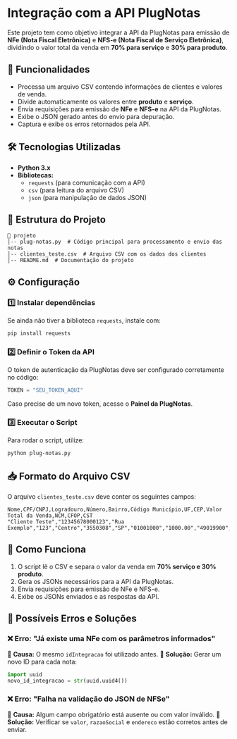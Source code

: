 # Integração com a API PlugNotas

Este projeto tem como objetivo integrar a API da PlugNotas para emissão de **NFe (Nota Fiscal Eletrônica)** e **NFS-e (Nota Fiscal de Serviço Eletrônica)**, dividindo o valor total da venda em **70% para serviço** e **30% para produto**.

## 📌 Funcionalidades
- Processa um arquivo CSV contendo informações de clientes e valores de venda.
- Divide automaticamente os valores entre **produto** e **serviço**.
- Envia requisições para emissão de **NFe** e **NFS-e** na API da PlugNotas.
- Exibe o JSON gerado antes do envio para depuração.
- Captura e exibe os erros retornados pela API.

## 🛠️ Tecnologias Utilizadas
- **Python 3.x**
- **Bibliotecas:**
  - `requests` (para comunicação com a API)
  - `csv` (para leitura do arquivo CSV)
  - `json` (para manipulação de dados JSON)

## 📂 Estrutura do Projeto
```
📁 projeto
│-- plug-notas.py  # Código principal para processamento e envio das notas
│-- clientes_teste.csv  # Arquivo CSV com os dados dos clientes
│-- README.md  # Documentação do projeto
```

## ⚙️ Configuração
### 1️⃣ **Instalar dependências**
Se ainda não tiver a biblioteca `requests`, instale com:
```sh
pip install requests
```

### 2️⃣ **Definir o Token da API**
O token de autenticação da PlugNotas deve ser configurado corretamente no código:
```python
TOKEN = "SEU_TOKEN_AQUI"
```
Caso precise de um novo token, acesse o **Painel da PlugNotas**.

### 3️⃣ **Executar o Script**
Para rodar o script, utilize:
```sh
python plug-notas.py
```

## 📥 Formato do Arquivo CSV
O arquivo `clientes_teste.csv` deve conter os seguintes campos:
```csv
Nome,CPF/CNPJ,Logradouro,Número,Bairro,Código Município,UF,CEP,Valor Total da Venda,NCM,CFOP,CST
"Cliente Teste","12345678000123","Rua Exemplo","123","Centro","3550308","SP","01001000","1000.00","49019900","5101","06"
```

## 🚀 Como Funciona
1. O script lê o CSV e separa o valor da venda em **70% serviço e 30% produto**.
2. Gera os JSONs necessários para a API da PlugNotas.
3. Envia requisições para emissão de NFe e NFS-e.
4. Exibe os JSONs enviados e as respostas da API.

## 🛑 Possíveis Erros e Soluções
### ❌ **Erro: "Já existe uma NFe com os parâmetros informados"**
🔹 **Causa:** O mesmo `idIntegracao` foi utilizado antes.
🔹 **Solução:** Gerar um novo ID para cada nota:
```python
import uuid
novo_id_integracao = str(uuid.uuid4())
```

### ❌ **Erro: "Falha na validação do JSON de NFSe"**
🔹 **Causa:** Algum campo obrigatório está ausente ou com valor inválido.
🔹 **Solução:** Verificar se `valor`, `razaoSocial` e `endereco` estão corretos antes de enviar.


